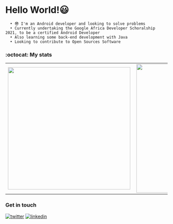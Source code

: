 # Hello World!😃

```
  • 😎 I'm an Android developer and looking to solve problems
  • Currently undertaking the Google Africa Developer Schoralship 2021, to be a certified Android Developer
  • Also learning some back-end development with Java
  • Looking to contribute to Open Sources Software
```

### :octocat: My stats
  <table>
  <tr>
      <td><img width="380px" align="left" src="https://github-readme-stats.vercel.app/api?username=Breens-Mbaka&show_icons=true"/></td>
      <td><img width="400px" align="left" src="https://github-readme-stats.vercel.app/api/top-langs/?username=Breens-Mbaka&hide=css&layout=compact"/></td>      
  </tr>   
</table>

### Get in touch
<p>
  <a href="https://twitter.com/BreensR"><img src="https://img.icons8.com/color/50/000000/twitter-squared.png" alt="twitter"/></a>
  <a href="https://www.linkedin.com/in/breens-mbaka-b447781b9/"><img src="https://img.icons8.com/color/50/000000/linkedin.png" alt="linkedin"/></a>
<p>
